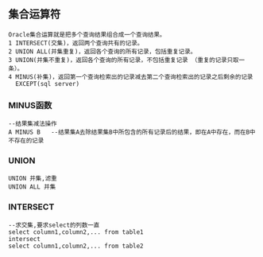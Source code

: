 ## 集合运算符

```plsql
Oracle集合运算就是把多个查询结果组合成一个查询结果。
1 INTERSECT(交集)，返回两个查询共有的记录。
2 UNION ALL(并集重复)，返回各个查询的所有记录，包括重复记录。
3 UNION(并集不重复)，返回各个查询的所有记录，不包括重复记录 （重复的记录只取一条）。
4 MINUS(补集)，返回第一个查询检索出的记录减去第二个查询检索出的记录之后剩余的记录
  EXCEPT(sql server)
```

### MINUS函数

```plsql
--结果集减法操作
A MINUS B	--结果集A去除结果集B中所包含的所有记录后的结果，即在A中存在，而在B中不存在的记录
```

### UNION

```plsql
UNION 并集,滤重
UNION ALL 并集
```

### INTERSECT

```plsql
--求交集,要求select的列数一直
select column1,column2,... from table1
intersect
select column1,column2,... from table2
```

